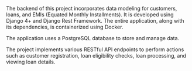 The backend of this project incorporates data modeling for customers, loans, and EMIs (Equated Monthly Installments). It is developed using Django 4+ and Django Rest Framework. The entire application, along with its dependencies, is containerized using Docker. 

The application uses a PostgreSQL database to store and manage data. 

The project implements various RESTful API endpoints to perform actions such as customer registration, loan eligibility checks, loan processing, and viewing loan details.

